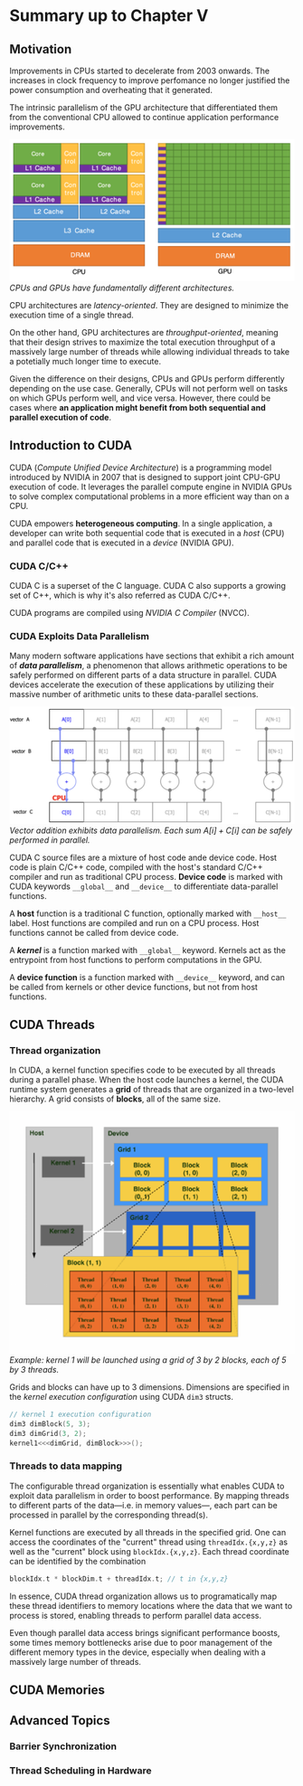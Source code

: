 # Summary up to Chapter V

## Motivation
Improvements in CPUs started to decelerate from 2003 onwards. The increases in clock frequency to improve perfomance no longer justified the power consumption and overheating that it generated.

The intrinsic parallelism of the GPU architecture that differentiated them from the conventional CPU allowed to continue application performance improvements.

![](cpu_vs_gpu.png)
*CPUs and GPUs have fundamentally different architectures.*

CPU architectures are _latency-oriented_. They are designed to minimize the execution time of a single thread.

On the other hand, GPU architectures are _throughput-oriented_, meaning that their design strives to maximize the total execution throughput of a massively large number of threads while allowing individual threads to take a potetially much longer time to execute.

Given the difference on their designs, CPUs and GPUs perform differently depending on the use case. Generally, CPUs will not perform well on tasks on which GPUs perform well, and vice versa. However, there could be cases where **an application might benefit from both sequential and parallel execution of code**.

## Introduction to CUDA
CUDA (_Compute Unified Device Architecture_) is a programming model introduced by NVIDIA in 2007 that is designed to support joint CPU-GPU execution of code. It leverages the parallel compute engine in NVIDIA GPUs to solve complex computational problems in a more efficient way than on a CPU.

CUDA empowers **heterogeneous computing**. In a single application, a developer can write both sequential code that is executed in a _host_ (CPU) and parallel code that is executed in a _device_ (NVIDIA GPU).

### CUDA C/C++
CUDA C is a superset of the C language. CUDA C also supports a growing set of C++, which is why it's also referred as CUDA C/C++.

CUDA programs are compiled using _NVIDIA C Compiler_ (NVCC).

### CUDA Exploits Data Parallelism
Many modern software applications have sections that exhibit a rich amount of **_data parallelism_**, a phenomenon that allows arithmetic operations to be safely performed on different parts of a data structure in parallel. CUDA devices accelerate the execution of these applications by utilizing their massive number of arithmetic units to these data-parallel sections.

![](../chapter3/data-parallelism.png)
*Vector addition exhibits data parallelism. Each sum $A[i] + C[i]$ can be safely performed in parallel.*

CUDA C source files are a mixture of host code ande device code. Host code is plain C/C++ code, compiled with the host's standard C/C++ compiler and run as traditional CPU process. **Device code** is marked with CUDA keywords `__global__` and `__device__` to differentiate data-parallel functions.

A **host** function is a traditional C function, optionally marked with `__host__` label. Host functions are compiled and run on a CPU process. Host functions cannot be called from device code.

A **_kernel_** is a function marked with `__global__` keyword. Kernels act as the entrypoint from host functions to perform computations in the GPU.

A **device function** is a function marked with `__device__` keyword, and can be called from kernels or other device functions, but not from host functions.

## CUDA Threads

### Thread organization
In CUDA, a kernel function specifies code to be executed by all threads during a parallel phase. When the host code launches a kernel, the CUDA runtime system generates a **grid** of threads that are organized in a two-level hierarchy. A grid consists of **blocks**, all of the same size.

![](../chapter4/thread-organization.png)
*Example: kernel 1 will be launched using a grid of 3 by 2 blocks, each of 5 by 3 threads.*

Grids and blocks can have up to 3 dimensions. Dimensions are specified in the *kernel execution configuration* using CUDA `dim3` structs.
```c
// kernel 1 execution configuration
dim3 dimBlock(5, 3);
dim3 dimGrid(3, 2);
kernel1<<<dimGrid, dimBlock>>>();
```

### Threads to data mapping
The configurable thread organization is essentially what enables CUDA to exploit data parallelism in order to boost performance. By mapping threads to different parts of the data—i.e. in memory values—, each part can be processed in parallel by the corresponding thread(s).

Kernel functions are executed by all threads in the specified grid. One can access the coordinates of the "current" thread using `threadIdx.{x,y,z}` as well as the "current" block using `blockIdx.{x,y,z}`. Each thread coordinate can be identified by the combination
```c
blockIdx.t * blockDim.t + threadIdx.t; // t in {x,y,z}
```
In essence, CUDA thread organization allows us to programatically map these thread identifiers to memory locations where the data that we want to process is stored, enabling threads to perform parallel data access.

Even though parallel data access brings significant performance boosts, some times memory bottlenecks arise due to poor management of the different memory types in the device, especially when dealing with a massively large number of threads.

## CUDA Memories

## Advanced Topics
### Barrier Synchronization

### Thread Scheduling in Hardware

